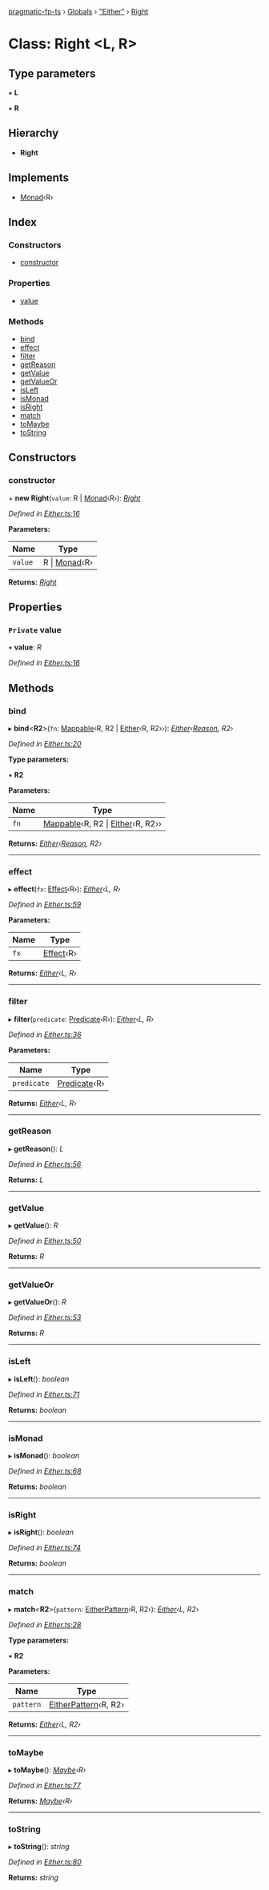 [pragmatic-fp-ts](../README.md) › [Globals](../globals.md) › ["Either"](../modules/_either_.md) › [Right](_either_.right.md)

# Class: Right <**L, R**>

## Type parameters

▪ **L**

▪ **R**

## Hierarchy

* **Right**

## Implements

* [Monad](_monad_.monad.md)‹R›

## Index

### Constructors

* [constructor](_either_.right.md#constructor)

### Properties

* [value](_either_.right.md#private-value)

### Methods

* [bind](_either_.right.md#bind)
* [effect](_either_.right.md#effect)
* [filter](_either_.right.md#filter)
* [getReason](_either_.right.md#getreason)
* [getValue](_either_.right.md#getvalue)
* [getValueOr](_either_.right.md#getvalueor)
* [isLeft](_either_.right.md#isleft)
* [isMonad](_either_.right.md#ismonad)
* [isRight](_either_.right.md#isright)
* [match](_either_.right.md#match)
* [toMaybe](_either_.right.md#tomaybe)
* [toString](_either_.right.md#tostring)

## Constructors

###  constructor

\+ **new Right**(`value`: R | [Monad](_monad_.monad.md)‹R›): *[Right](_either_.right.md)*

*Defined in [Either.ts:16](https://github.com/hermann-p/pragmatic-fp-ts/blob/923e279/src/Either.ts#L16)*

**Parameters:**

Name | Type |
------ | ------ |
`value` | R &#124; [Monad](_monad_.monad.md)‹R› |

**Returns:** *[Right](_either_.right.md)*

## Properties

### `Private` value

• **value**: *R*

*Defined in [Either.ts:16](https://github.com/hermann-p/pragmatic-fp-ts/blob/923e279/src/Either.ts#L16)*

## Methods

###  bind

▸ **bind**<**R2**>(`fn`: [Mappable](../modules/_types_.md#mappable)‹R, R2 | [Either](../modules/_either_.md#either)‹R, R2››): *[Either](../modules/_either_.md#either)‹[Reason](../modules/_either_.md#reason), R2›*

*Defined in [Either.ts:20](https://github.com/hermann-p/pragmatic-fp-ts/blob/923e279/src/Either.ts#L20)*

**Type parameters:**

▪ **R2**

**Parameters:**

Name | Type |
------ | ------ |
`fn` | [Mappable](../modules/_types_.md#mappable)‹R, R2 &#124; [Either](../modules/_either_.md#either)‹R, R2›› |

**Returns:** *[Either](../modules/_either_.md#either)‹[Reason](../modules/_either_.md#reason), R2›*

___

###  effect

▸ **effect**(`fx`: [Effect](../modules/_types_.md#effect)‹R›): *[Either](../modules/_either_.md#either)‹L, R›*

*Defined in [Either.ts:59](https://github.com/hermann-p/pragmatic-fp-ts/blob/923e279/src/Either.ts#L59)*

**Parameters:**

Name | Type |
------ | ------ |
`fx` | [Effect](../modules/_types_.md#effect)‹R› |

**Returns:** *[Either](../modules/_either_.md#either)‹L, R›*

___

###  filter

▸ **filter**(`predicate`: [Predicate](../modules/_types_.md#predicate)‹R›): *[Either](../modules/_either_.md#either)‹L, R›*

*Defined in [Either.ts:36](https://github.com/hermann-p/pragmatic-fp-ts/blob/923e279/src/Either.ts#L36)*

**Parameters:**

Name | Type |
------ | ------ |
`predicate` | [Predicate](../modules/_types_.md#predicate)‹R› |

**Returns:** *[Either](../modules/_either_.md#either)‹L, R›*

___

###  getReason

▸ **getReason**(): *L*

*Defined in [Either.ts:56](https://github.com/hermann-p/pragmatic-fp-ts/blob/923e279/src/Either.ts#L56)*

**Returns:** *L*

___

###  getValue

▸ **getValue**(): *R*

*Defined in [Either.ts:50](https://github.com/hermann-p/pragmatic-fp-ts/blob/923e279/src/Either.ts#L50)*

**Returns:** *R*

___

###  getValueOr

▸ **getValueOr**(): *R*

*Defined in [Either.ts:53](https://github.com/hermann-p/pragmatic-fp-ts/blob/923e279/src/Either.ts#L53)*

**Returns:** *R*

___

###  isLeft

▸ **isLeft**(): *boolean*

*Defined in [Either.ts:71](https://github.com/hermann-p/pragmatic-fp-ts/blob/923e279/src/Either.ts#L71)*

**Returns:** *boolean*

___

###  isMonad

▸ **isMonad**(): *boolean*

*Defined in [Either.ts:68](https://github.com/hermann-p/pragmatic-fp-ts/blob/923e279/src/Either.ts#L68)*

**Returns:** *boolean*

___

###  isRight

▸ **isRight**(): *boolean*

*Defined in [Either.ts:74](https://github.com/hermann-p/pragmatic-fp-ts/blob/923e279/src/Either.ts#L74)*

**Returns:** *boolean*

___

###  match

▸ **match**<**R2**>(`pattern`: [EitherPattern](../modules/_either_.md#eitherpattern)‹R, R2›): *[Either](../modules/_either_.md#either)‹L, R2›*

*Defined in [Either.ts:28](https://github.com/hermann-p/pragmatic-fp-ts/blob/923e279/src/Either.ts#L28)*

**Type parameters:**

▪ **R2**

**Parameters:**

Name | Type |
------ | ------ |
`pattern` | [EitherPattern](../modules/_either_.md#eitherpattern)‹R, R2› |

**Returns:** *[Either](../modules/_either_.md#either)‹L, R2›*

___

###  toMaybe

▸ **toMaybe**(): *[Maybe](../modules/_maybe_.md#maybe)‹R›*

*Defined in [Either.ts:77](https://github.com/hermann-p/pragmatic-fp-ts/blob/923e279/src/Either.ts#L77)*

**Returns:** *[Maybe](../modules/_maybe_.md#maybe)‹R›*

___

###  toString

▸ **toString**(): *string*

*Defined in [Either.ts:80](https://github.com/hermann-p/pragmatic-fp-ts/blob/923e279/src/Either.ts#L80)*

**Returns:** *string*
